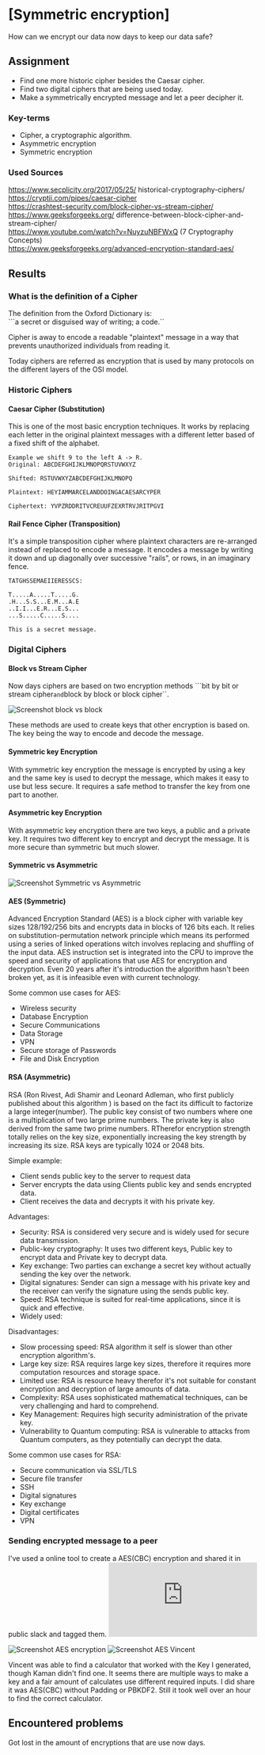 # [Symmetric encryption]

How can we encrypt our data now days to keep our data safe?

## Assignment

- Find one more historic cipher besides the Caesar cipher.
- Find two digital ciphers that are being used today.
- Make a symmetrically encrypted message and let a peer decipher it.  

### Key-terms

- Cipher, a cryptographic algorithm.  
- Asymmetric encryption  
- Symmetric encryption  

### Used Sources

https://www.secplicity.org/2017/05/25/  historical-cryptography-ciphers/  
https://cryptii.com/pipes/caesar-cipher  
https://crashtest-security.com/block-cipher-vs-stream-cipher/  
https://www.geeksforgeeks.org/  difference-between-block-cipher-and-stream-cipher/  
https://www.youtube.com/watch?v=NuyzuNBFWxQ (7 Cryptography Concepts)  
https://www.geeksforgeeks.org/advanced-encryption-standard-aes/  

## Results

### What is the definition of a Cipher  

The definition from the Oxford Dictionary is:  
```a secret or disguised way of writing; a code.``  

Cipher is away to encode a readable "plaintext" message in a way that prevents unauthorized individuals from reading it.  

Today ciphers are referred as encryption that is used by many protocols on the different layers of the OSI model.

### Historic Ciphers  

#### Caesar Cipher (Substitution)

This is one of the most basic encryption techniques. It works by replacing each letter in the original plaintext messages with a different letter based of a fixed shift of the alphabet.

```text
Example we shift 9 to the left A -> R. 
Original: ABCDEFGHIJKLMNOPQRSTUVWXYZ

Shifted: RSTUVWXYZABCDEFGHIJKLMNOPQ

Plaintext: HEYIAMMARCELANDDOINGACAESARCYPER

Ciphertext: YVPZRDDRITVCREUUFZEXRTRVJRITPGVI
```

#### Rail Fence Cipher (Transposition)

It's a simple transposition cipher where plaintext characters are re-arranged instead of replaced to encode a message.
It encodes a message by writing it down and up diagonally over successive "rails", or rows, in an imaginary fence.  

```text
TATGHSSEMAEIIERESSCS:  

T.....A.....T.....G.  
.H...S.S...E.M...A.E  
..I.I...E.R...E.S...  
...S.....C.....S....  

This is a secret message.
```

### Digital Ciphers

#### Block vs Stream Cipher

Now days ciphers are based on two encryption  methods ```bit by bit or stream cipher`` and ``block by block or block cipher``.

![Screenshot block vs block](../00_includes/SEC-01/cipher_table_block_stream.jpg)

These methods are used to create keys that other encryption is based on. The key being the way to encode and decode the message.  

#### Symmetric key Encryption

With symmetric key encryption the message is encrypted by using a key and the same key is used to decrypt the message, which makes it easy to use but less secure. It requires a safe method to transfer the key from one part to another.  

#### Asymmetric key Encryption

With asymmetric key encryption there are two keys, a public and a private key. It requires two different key to encrypt and decrypt the message. It is more secure than symmetric but much slower.  

#### Symmetric vs Asymmetric  

![Screenshot Symmetric vs Asymmetric](../00_includes/SEC-01/cipher_table_symmetric_asymmetric.jpg)

#### AES (Symmetric)

Advanced Encryption Standard (AES) is a block cipher with variable key sizes 128/192/256 bits and encrypts data in blocks of 126 bits each. It relies on substitution-permutation network principle which means its performed using a series of linked operations witch involves replacing and shuffling of the input data. AES instruction set is integrated into the CPU to improve the speed and security of applications that use AES for encryption and decryption. Even 20 years after it's introduction the algorithm hasn't been broken yet, as it is infeasible even with current technology.

Some common use cases for AES:

- Wireless security
- Database Encryption
- Secure Communications
- Data Storage
- VPN
- Secure storage of Passwords
- File and Disk Encryption

#### RSA (Asymmetric)

RSA (Ron Rivest, Adi Shamir and Leonard Adleman, who first publicly published about this algorithm ) is based on the fact its difficult to factorize a large integer(number). The public key consist of two numbers where one is a multiplication of two large prime numbers. The private key is also derived from the same two prime numbers. RTherefor encryption strength totally relies on the key size, exponentially increasing the key strength by increasing its size. RSA keys are typically 1024 or 2048 bits.

Simple example:

- Client sends public key to the server to request data
- Server encrypts the data using Clients public key and sends encrypted data.
- Client receives the data and decrypts it with his private key.  

Advantages:

- Security: RSA is considered very secure and is widely used for secure data transmission.
- Public-key cryptography: It uses two different keys, Public key to encrypt data and Private key to decrypt data.
- Key exchange: Two parties can exchange a secret key without actually sending the key over the network.  
- Digital signatures: Sender can sign a message with his private key and the receiver can verify the signature using the sends public key.  
- Speed: RSA technique is suited for real-time applications, since it is quick and effective.
- Widely used:  

Disadvantages:

- Slow processing speed: RSA algorithm it self is slower than other encryption algorithm's.
- Large key size: RSA requires large key sizes, therefore it requires more computation resources and storage space.
- Limited use: RSA is resource heavy therefor it's not suitable for constant encryption and decryption of large amounts of data.
- Complexity: RSA uses sophisticated mathematical techniques, can be very challenging and hard to comprehend.
- Key Management: Requires high security administration of the private key.
- Vulnerability to Quantum computing: RSA is vulnerable to attacks from Quantum computers, as they potentially can decrypt the data.

Some common use cases for RSA:

- Secure communication via SSL/TLS
- Secure file transfer
- SSH  
- Digital signatures
- Key exchange
- Digital certificates
- VPN

### Sending encrypted message to a peer

I've used a online tool to create a AES(CBC) encryption and shared it in public slack and tagged them. ![The Tool](https://www.aesencryptiononline.com/2022/03/aes-encryption-function-ontools.html)

![Screenshot AES encryption](../00_includes/SEC-01/my_AED_CBC.jpg)
![Screenshot AES Vincent](../00_includes/SEC-01/my_AED_vin.jpg)

Vincent was able to find a calculator that worked with the Key I generated, though Kaman didn't find one. It seems there are multiple ways to make a key and a fair amount of calculates use different required inputs. I did share it was AES(CBC) without Padding or PBKDF2. Still it took well over an hour to find the correct calculator.

## Encountered problems

Got lost in the amount of encryptions that are use now days.  
